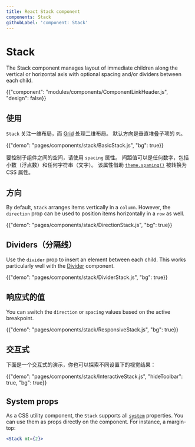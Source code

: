 ```yaml
---
title: React Stack component
components: Stack
githubLabel: 'component: Stack'
---
```


# Stack

<p class="description">The Stack component manages layout of immediate children along the vertical or horizontal axis with optional spacing and/or dividers between each child.</p>

{{"component": "modules/components/ComponentLinkHeader.js", "design": false}}

## 使用

`Stack` 关注一维布局，而 [Grid](/components/grid/) 处理二维布局。 默认方向是垂直堆叠子项的 `列`。

{{"demo": "pages/components/stack/BasicStack.js", "bg": true}}

要控制子组件之间的空间，请使用 `spacing` 属性。 间距值可以是任何数字，包括小数（浮点数）和任何字符串（文字）。 该属性借助 [`theme.spaming()`](/customization/spacing/) 被转换为 CSS 属性。

## 方向

By default, `Stack` arranges items vertically in a `column`. However, the `direction` prop can be used to position items horizontally in a `row` as well.

{{"demo": "pages/components/stack/DirectionStack.js", "bg": true}}

## Dividers（分隔线）

Use the `divider` prop to insert an element between each child. This works particularly well with the [Divider](/components/dividers/) component.

{{"demo": "pages/components/stack/DividerStack.js", "bg": true}}

## 响应式的值

You can switch the `direction` or `spacing` values based on the active breakpoint.

{{"demo": "pages/components/stack/ResponsiveStack.js", "bg": true}}

## 交互式

下面是一个交互式的演示，你也可以探索不同设置下的视觉结果：

{{"demo": "pages/components/stack/InteractiveStack.js", "hideToolbar": true, "bg": true}}

## System props

As a CSS utility component, the `Stack` supports all [`system`](/system/properties/) properties. You can use them as props directly on the component. For instance, a margin-top:

```jsx
<Stack mt={2}>
```
